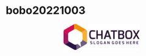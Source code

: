 # bobo20221003
<p align="center">
  <img width="200" src="https://github.com/bobo6389/bobo20221003/blob/main/project3/assets/images/BrandLOGO.png">
</p>

